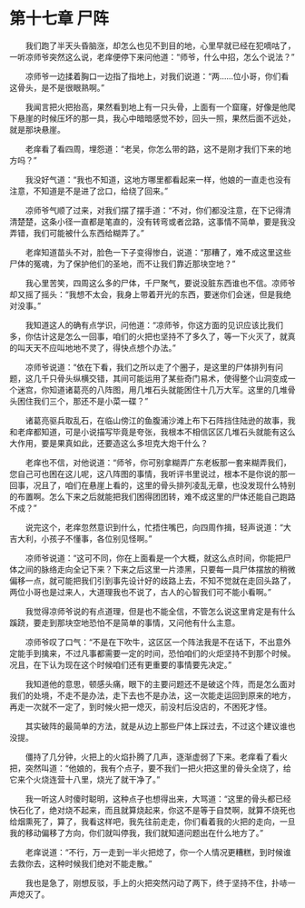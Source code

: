 # 第十七章 尸阵


　　我们跑了半天头昏脑涨，却怎么也见不到目的地，心里早就已经在犯嘀咕了，一听凉师爷突然这么说，老痒便停下来问他道：“师爷，什么中招，怎么个说法？”

　　凉师爷一边揉着胸口一边指了指地上，对我们说道：“两……位小哥，你们看这骨头，是不是很眼熟啊。”

　　我闻言把火把抬高，果然看到地上有一只头骨，上面有一个窟窿，好像是他爬下悬崖的时候压坏的那一具，我心中暗暗感觉不妙，回头一照，果然后面不远处，就是那块悬崖。

　　老痒看了看四周，埋怨道：“老吴，你怎么带的路，这不是刚才我们下来的地方吗？”

　　我没好气道：“我也不知道，这地方哪里都看起来一样，他娘的一直走也没有注意，不知道是不是进了岔口，给绕了回来。”

　　凉师爷气顺了过来，对我们摆了摆手道：“不对，你们都没注意，在下记得清清楚楚，这条小径一直都是笔直的，没有转弯或者岔路，这事情不简单，要是我没弄错，我们可能被什么东西给糊弄了。”

　　老痒知道苗头不对，脸色一下子变得惨白，说道：“那糟了，难不成这里这些尸体的冤魂，为了保护他们的圣地，而不让我们靠近那块空地？”

　　我心里苦笑，四周这么多的尸体，千尸聚气，要说没脏东西谁也不信。凉师爷却又摇了摇头：“我想不太会，我身上带着开光的东西，要迷你们会迷，但是我绝对没事。”

　　我知道这人的确有点学识，问他道：“凉师爷，你这方面的见识应该比我们多，你估计这是怎么一回事，咱们的火把也坚持不了多久了，等一下火灭了，就真的叫天天不应叫地地不灵了，得快点想个办法。”

　　凉师爷说道：“依在下看，我们之所以走了个圈子，是这里的尸体排列有问题，这几千只骨头纵横交错，其间可能运用了某些奇门易术，使得整个山洞变成一个迷宫，你知道诸葛亮的八阵图，用几堆石头就能困住十几万大军。这里的几堆骨头困住我们三个，那还不是小菜一碟？”

　　诸葛亮驱兵取乱石，在临山傍江的鱼腹浦沙滩上布下石阵挡住陆逊的故事，我和老痒都知道，可是小说描写毕竟是夸张，我根本不相信区区几堆石头就能有这么大作用，要是果真如此，还要造这么多坦克大炮干什么？

　　老痒也不信，对他说道：“师爷，你可别拿糊弄广东老板那一套来糊弄我们，您自己可也困在这儿呢，这八阵图的事情，我听评书里说过，根本不是你说的那一回事，况且了，咱们在悬崖上看的，这里的骨头排列凌乱无章，也没发现什么特别的布置啊。怎么下来之后就能把我们困得团团转，难不成这里的尸体还能自己跑路不成？”

　　说完这个，老痒忽然意识到什么，忙捂住嘴巴，向四周作揖，轻声说道：“大吉大利，小孩子不懂事，各位别见怪啊。”

　　凉师爷说道：“这可不同，你在上面看是一个大概，就这么点时间，你能把尸体之间的脉络走向全记下来？下来之后这里一片漆黑，只要每一具尸体摆放的稍微偏移一点，就可能把我们引到事先设计好的歧路上去，不知不觉就在走回头路了，两位小哥也是过来人，大道理我也不说了，古人的心智我们可不能小看啊。”

　　我觉得凉师爷说的有点道理，但是也不能全信，不管怎么说这里肯定是有什么蹊跷，要走到那块空地恐怕不是简单的事情，又问他有什么主意。

　　凉师爷叹了口气：“不是在下吹牛，这区区一个阵法我是不在话下，不出意外定能手到擒来，不过凡事都需要一定的时间，恐怕咱们的火炬坚持不到那个时候。况且，在下认为现在这个时候咱们还有更重要的事情要先决定。”

　　我知道他的意思，顿感头痛，眼下的主要问题还不是破这个阵，而是怎么面对我们的处境，不走不是办法，走下去也不是办法，这一次能走运回到原来的地方，再走一次就不一定了，到时候火把一熄灭，前没村后没店的，不困死才怪。

　　其实破阵的最简单的方法，就是从边上那些尸体上踩过去，不过这个建议谁也没提。

　　僵持了几分钟，火把上的火焰扑腾了几声，逐渐虚弱了下来。老痒看了看火把，突然叫道：“他娘的，我有个点子，要不我们一把火把这里的骨头全烧了，给它来个火烧连营十八里，烧光了就干净了。”

　　我一听这人时傻时聪明，这种点子也想得出来，大骂道：“这里的骨头都已经快石化了，绝对烧不起来，而且就算烧起来，你这不是等于自焚啊，就算不烧死也给烟熏死了，算了，我看这样吧，我先往前走走，你们看着我的火把的走向，一旦我的移动偏移了方向，你们就叫停我，我们就知道问题出在什么地方了。”

　　老痒说道：“不行，万一走到一半火把熄了，你一个人情况更糟糕，到时候谁去救你去，这种时候我们绝对不能走散。”

　　我也是急了，刚想反驳，手上的火把突然闪动了两下，终于坚持不住，扑哧一声熄灭了。

